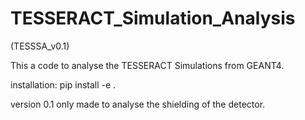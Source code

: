# TESSERACT_Simulation_Analysis
(TESSSA_v0.1)

This a code to analyse the TESSERACT Simulations from GEANT4.

installation: pip install -e . 

version 0.1 only made to analyse the shielding of the detector. 

